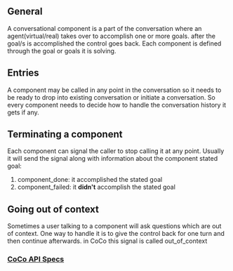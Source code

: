 
## General
A conversational component is a part of the conversation where an agent(virtual/real) takes over to accomplish one or more goals. after the goal/s is accomplished the control goes back.
Each component is defined through the goal or goals it is solving.

## Entries
A component may be called in any point in the conversation so it needs to be ready to drop into existing conversation or initiate a conversation.
So every component needs to decide how to handle the conversation history it gets if any.

## Terminating a component
Each component can signal the caller to stop calling it at any point.
Usually it will send the signal along with information about the component stated goal:
1. component_done: it accomplished the stated goal
2. component_failed: it **didn't** accomplish the stated goal

## Going out of context
Sometimes a user talking to a component will ask questions which are out of context.
One way to handle it is to give the control back for one turn and then continue afterwards.
in CoCo this signal is called out_of_context




### [CoCo API Specs](/api)